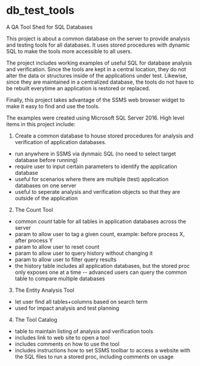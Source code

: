 # db_test_tools
A QA Tool Shed for SQL Databases

This project is about a common database on the server to provide analysis and testing tools for all databases. It uses stored procedures with dynamic SQL to make the tools more accessible to all users.

The project includes working examples of useful SQL for database analysis and verification. Since the tools are kept in a central location, they do not alter the data or structures inside of the applications under test. Likewise, since they are maintained in a centralized database, the tools do not have to be rebuilt everytime an application is restored or replaced.

Finally, this project takes advantage of the SSMS web browser widget to make it easy to find and use the tools.

The examples were created using Microsoft SQL Server 2016. High level items in this project include:

1. Create a common database to house stored procedures for analysis and verification of application databases.
  - run anywhere in SSMS via dynmaic SQL (no need to select target database before running)
  - require user to input certain parameters to identify the application database
  - useful for scenarios where there are multiple (test) application databases on one server
  - useful to seperate analysis and verification objects so that they are outside of the application
  
2. The Count Tool
  - common *count* table for all tables in application databases across the server
  - param to allow user to tag a given count, example: before process X, after process Y
  - param to allow user to reset count
  - param to allow user to query history without changing it
  - param to allow user to filter query results
  - the history table includes all application databases, but the stored proc only exposes one at a time
    -- advanced users can query the common table to compare multiple databases
    
3. The Entity Analysis Tool
  - let user find all tables+columns based on search term
  - used for impact analysis and test planning
  
4. The Tool Catalog
  - table to maintain listing of analysis and verification tools
  - includes link to web site to open a tool
  - includes comments on how to use the tool
  - includes instructions how to set SSMS toolbar to access a website with the SQL files to run a stored proc, including comments on usage
